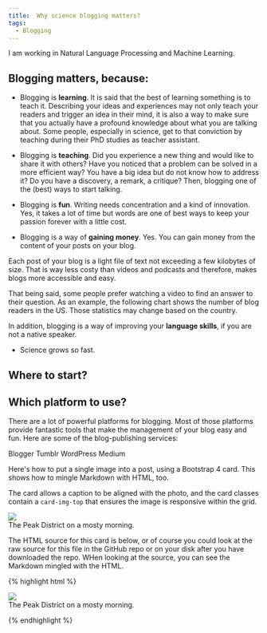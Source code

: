 ```yaml
---
title:  Why science blogging matters?
tags:
  - Blogging
---
```


I am working in Natural Language Processing and Machine Learning. 


## Blogging matters, because:

- Blogging is **learning**. It is said that the best of learning something is to teach it. Describing your ideas and experiences may not only teach your readers and trigger an idea in their mind, it is also a way to make sure that you actually have a profound knowledge about what you are talking about. Some people, especially in science, get to that conviction by teaching during their PhD studies as teacher assistant. 

- Blogging is **teaching**. Did you experience a new thing and would like to share it with others? Have you noticed that a problem can be solved in a more efficient way? You have a big idea but do not know how to address it? Do you have a discovery, a remark, a critique? Then, blogging one of the (best) ways to start talking. 

- Blogging is **fun**. Writing needs concentration and a kind of innovation. Yes, it takes a lot of time but words are one of best ways to keep your passion forever with a little cost. 

- Blogging is a way of **gaining money**. Yes. You can gain money from the content of your posts on your blog.  

Each post of your blog is a light file of text not exceeding a few kilobytes of size. That is way less costy than videos and podcasts and therefore, makes blogs more accessible and easy. 

That being said, some people prefer watching a video to find an answer to their question. As an example, the following chart shows the number of blog readers in the US. Those statistics may change based on the country. 

In addition, blogging is a way of improving your **language skills**, if you are not a native speaker. 

- Science grows so fast.  

## Where to start? 

## Which platform to use? 

There are a lot of powerful platforms for blogging. Most of those platforms provide fantastic tools that make the management of your blog easy and fun. Here are some of the blog-publishing services:

Blogger
Tumblr
WordPress
Medium


Here's how to put a single image into a post, using a Bootstrap 4 card. This shows how to mingle Markdown with HTML, too.

<!--more-->

The card allows a caption to be aligned with the photo, and the card classes contain a `card-img-top` that ensures the image is responsive within the grid.

<div class="card mb-3">
    <img class="card-img-top" src="https://drscdn.500px.org/photo/127767019/q%3D80_m%3D1500/v2?webp=true&sig=dd1fa4580c459472969cd4992068922f311f12cf263cf08b39615cfc1812286b"/>
    <div class="card-body bg-light">
        <div class="card-text">
            The Peak District on a mosty morning.
        </div>
    </div>
</div>

The HTML source for this card is below, or of course you could look at the raw source for this file in the GitHub repo or on your disk after you have downloaded the repo. WHen looking at the source, you can see the Markdown mingled with the HTML.

{% highlight html %}

<div class="card mb-3">
    <img class="card-img-top" src="https://drscdn.500px.org/photo/127767019/q%3D80_m%3D1500/v2?webp=true&sig=dd1fa4580c459472969cd4992068922f311f12cf263cf08b39615cfc1812286b"/>
    <div class="card-body bg-light">
        <div class="card-text">
            The Peak District on a mosty morning.
        </div>
    </div>
</div>

{% endhighlight %}